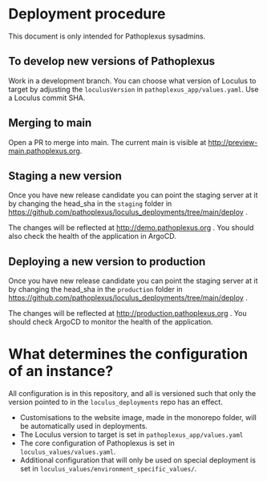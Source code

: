 # Deployment procedure

This document is only intended for Pathoplexus sysadmins.

## To develop new versions of Pathoplexus

Work in a development branch. You can choose what version of Loculus to target by adjusting the `loculusVersion` in  `pathoplexus_app/values.yaml`. Use a Loculus commit SHA.

## Merging to main

Open a PR to merge into main. The current main is visible at http://preview-main.pathoplexus.org.

## Staging a new version

Once you have new release candidate you can point the staging server at it by changing the head_sha in the `staging` folder in https://github.com/pathoplexus/loculus_deployments/tree/main/deploy .

The changes will be reflected at http://demo.pathoplexus.org . You should also check the health of the application in ArgoCD.

## Deploying a new version to production

Once you have new release candidate you can point the staging server at it by changing the head_sha in the `production` folder in https://github.com/pathoplexus/loculus_deployments/tree/main/deploy .

The changes will be reflected at http://production.pathoplexus.org . You should check ArgoCD to monitor the health of the application.

# What determines the configuration of an instance?

All configuration is in this repository, and all is versioned such that only the version pointed to in the `loculus_deployments` repo has an effect.

- Customisations to the website image, made in the monorepo folder, will be automatically used in deployments.
- The Loculus version to target is set in `pathoplexus_app/values.yaml`
- The core configuration of Pathoplexus is set in `loculus_values/values.yaml`.
- Additional configuration that will only be used on special deployment is set in `loculus_values/environment_specific_values/`.
